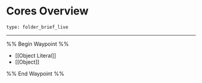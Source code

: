 # Cores Overview
 
```ccard
type: folder_brief_live
```
 
---

%% Begin Waypoint %%
- [[Object Literal]]
- [[Object]]

%% End Waypoint %%